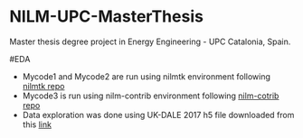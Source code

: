 # NILM-UPC-MasterThesis
Master thesis degree project in Energy Engineering - UPC Catalonia, Spain.

#EDA
- Mycode1 and Mycode2 are run using nilmtk environment following [nilmtk repo](https://github.com/nilmtk/nilmtk)
- Mycode3 is run using nilm-contrib environment following [nilm-cotrib repo](https://github.com/nilmtk/nilmtk-contrib)
- Data exploration was done using UK-DALE 2017 h5 file downloaded from this [link](https://data.ukedc.rl.ac.uk/browse/edc/efficiency/residential/EnergyConsumption/Domestic/UK-DALE-2017/UK-DALE-FULL-disaggregated)
